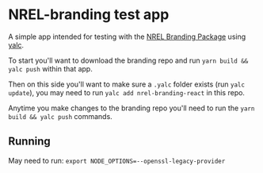 # NREL-branding test app

A simple app intended for testing with the [NREL Branding Package](https://github.com/NREL/NREL-Branding-React-NPM-Package) using [yalc](https://github.com/wclr/yalc).

To start you'll want to download the branding repo and run `yarn build && yalc push` within that app.

Then on this side you'll want to make sure a `.yalc` folder exists (run `yalc update`), you may need to run `yalc add nrel-branding-react` in this repo.

Anytime you make changes to the branding repo you'll need to run the `yarn build && yalc push` commands.

## Running

May need to run: `export NODE_OPTIONS=--openssl-legacy-provider` 